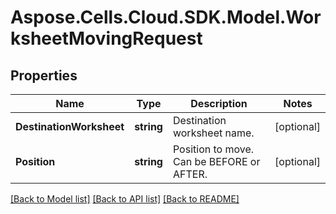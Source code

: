 # Aspose.Cells.Cloud.SDK.Model.WorksheetMovingRequest
## Properties

Name | Type | Description | Notes
------------ | ------------- | ------------- | -------------
**DestinationWorksheet** | **string** | Destination worksheet name.   | [optional] 
**Position** | **string** | Position to move. Can be BEFORE or AFTER. | [optional] 

[[Back to Model list]](../README.md#documentation-for-models) [[Back to API list]](../README.md#documentation-for-api-endpoints) [[Back to README]](../README.md)

